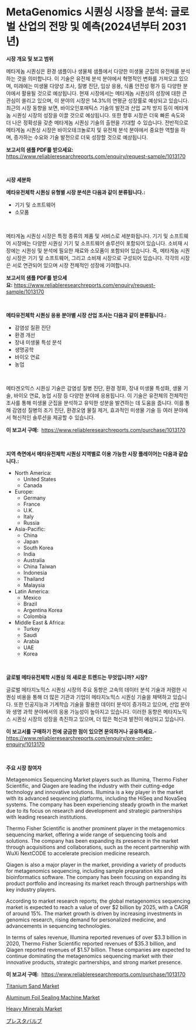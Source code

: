 <p><h1>MetaGenomics 시퀀싱 시장을 분석: 글로벌 산업의 전망 및 예측(2024년부터 2031년)</h1></p><p><strong>시장 개요 및 보고 범위</strong></p>
<p><p>메타게놈 시퀀싱은 환경 샘플이나 생물체 샘플에서 다양한 미생물 군집의 유전체를 분석하는 것을 의미합니다. 이 기술은 유전체 분석 분야에서 혁명적인 변화를 가져오고 있으며, 미래에는 미생물 다양성 조사, 질병 진단, 임상 응용, 식품 안전성 평가 등 다양한 분야에서 활용될 것으로 예상됩니다. 현재 시장에서는 메타게놈 시퀀싱의 성장에 대한 큰 관심이 쏠리고 있으며, 이 분야의 시장은 14.3%의 연평균 성장률로 예상되고 있습니다. 최근의 시장 동향을 보면, 바이오인포매틱스 기술의 발전과 산업 교착 방지 등이 메타게놈 시퀀싱 시장의 성장을 이끌 것으로 예상됩니다. 또한 향후 시장은 더욱 빠른 속도와 더 나은 정확성을 갖춘 메타게놈 시퀀싱 기술의 출현을 기대할 수 있습니다. 전반적으로 메타게놈 시퀀싱 시장은 바이오테크놀로지 및 유전체 분석 분야에서 중요한 역할을 하며, 증가하는 수요와 기술 발전으로 더욱 성장할 것으로 예상됩니다.</p></p>
<p><strong>보고서의 샘플 PDF를 받으세요:</strong> <a href="https://www.reliableresearchreports.com/enquiry/request-sample/1013170">https://www.reliableresearchreports.com/enquiry/request-sample/1013170</a></p>
<p>&nbsp;</p>
<p><strong>시장 세분화</strong></p>
<p><strong>메타유전체학 시퀀싱 유형별 시장 분석은 다음과 같이 분류됩니다.:</strong></p>
<p><ul><li>기기 및 소프트웨어</li><li>소모품</li></ul></p>
<p>&nbsp;</p>
<p><p>메타게놈 시퀀싱 시장은 특정 종류의 제품 및 서비스로 세분화됩니다. 기기 및 소프트웨어 시장에는 다양한 시퀀싱 기기 및 소프트웨어 솔루션이 포함되어 있습니다. 소비재 시장에는 시퀀싱 및 분석에 필요한 재료와 소모품이 포함되어 있습니다. 즉, 메타게놈 시퀀싱 시장은 기기 및 소프트웨어, 그리고 소비재 시장으로 구성되어 있습니다. 각각의 시장은 서로 연관되어 있으며 시장 전체적인 성장에 기여합니다.</p></p>
<p><strong>보고서의 샘플 PDF를 받으세요:</strong>&nbsp;<a href="https://www.reliableresearchreports.com/enquiry/request-sample/1013170">https://www.reliableresearchreports.com/enquiry/request-sample/1013170</a></p>
<p>&nbsp;</p>
<p><strong> 메타유전체학 시퀀싱 응용 분야별 시장 산업 조사는 다음과 같이 분류됩니다.:</strong></p>
<p><ul><li>감염성 질환 진단</li><li>환경 개선</li><li>장내 미생물 특성 분석</li><li>생명공학</li><li>바이오 연료</li><li>농업</li></ul></p>
<p>&nbsp;</p>
<p><p>메타겐오믹스 시퀀싱 기술은 감염성 질병 진단, 환경 정화, 장내 미생물 특성화, 생물 기술, 바이오 연료, 농업 시장 등 다양한 분야에 응용됩니다. 이 기술은 유전체의 전체적인 조사를 통해 미생물 군집을 분석하고 유익한 성분을 발견하는 데 도움을 줍니다. 이를 통해 감염성 질병의 조기 진단, 환경오염 물질 제거, 효과적인 미생물 기술 등 여러 분야에서 혁신적인 솔루션을 제공할 수 있습니다.</p></p>
<p><strong>이 보고서 구매:</strong>&nbsp; <a href="https://www.reliableresearchreports.com/purchase/1013170">https://www.reliableresearchreports.com/purchase/1013170</a></p>
<p>&nbsp;</p>
<p><strong>지역 측면에서 메타유전체학 시퀀싱 지역별로 이용 가능한 시장 플레이어는 다음과 같습니다.:</strong></p>
<p><ul>
    <li>
        North America:
        <ul>
            <li>United States</li>
            <li>Canada</li>
        </ul>
    </li>
    <li>
        Europe:
        <ul>
            <li>Germany</li>
            <li>France</li>
            <li>U.K.</li>
            <li>Italy</li>
            <li>Russia</li>
        </ul>
    </li>
    <li>
        Asia-Pacific:
        <ul>
            <li>China</li>
            <li>Japan</li>
            <li>South Korea</li>
            <li>India</li>
            <li>Australia</li>
            <li>China Taiwan</li>
            <li>Indonesia</li>
            <li>Thailand</li>
            <li>Malaysia</li>
        </ul>
    </li>
    <li>
        Latin America:
        <ul>
            <li>Mexico</li>
            <li>Brazil</li>
            <li>Argentina Korea</li>
            <li>Colombia</li>
        </ul>
    </li>
    <li>
        Middle East & Africa:
        <ul>
            <li>Turkey</li>
            <li>Saudi</li>
            <li>Arabia</li>
            <li>UAE</li>
            <li>Korea</li>
        </ul>
    </li>
    </ul></p>
<p>&nbsp;</p>
<p><strong>글로벌 메타유전체학 시퀀싱 의 새로운 트렌드는 무엇입니까? 시장?</strong></p>
<p><p>글로벌 메타지노믹스 시퀀싱 시장의 주요 동향은 고속의 데이터 분석 기술과 저렴한 시퀀싱 비용을 통해 더 많은 기관과 기업이 메타지노믹스 시퀀싱 기술을 채택하고 있습니다. 또한 인공지능과 기계학습 기술을 활용한 데이터 분석이 증가하고 있으며, 산업 분야와 생명 과학 분야에서의 응용 가능성이 높아지고 있습니다. 이러한 동향은 메타지노믹스 시퀀싱 시장의 성장을 촉진하고 있으며, 더 많은 혁신과 발전이 예상되고 있습니다.</p></p>
<p><strong>이 보고서를 구매하기 전에 궁금한 점이 있으면 문의하거나 공유하세요.</strong>- <a href="https://www.reliableresearchreports.com/enquiry/pre-order-enquiry/1013170">https://www.reliableresearchreports.com/enquiry/pre-order-enquiry/1013170</a></p>
<p>&nbsp;</p>
<p><strong>주요 시장 참여자</strong></p>
<p><p>Metagenomics Sequencing Market players such as Illumina, Thermo Fisher Scientific, and Qiagen are leading the industry with their cutting-edge technology and innovative solutions. Illumina is a key player in the market with its advanced sequencing platforms, including the HiSeq and NovaSeq systems. The company has been experiencing steady growth in the market due to its focus on research and development and strategic partnerships with leading research institutions.</p><p>Thermo Fisher Scientific is another prominent player in the metagenomics sequencing market, offering a wide range of sequencing tools and solutions. The company has been expanding its presence in the market through acquisitions and collaborations, such as the recent partnership with WuXi NextCODE to accelerate precision medicine research.</p><p>Qiagen is also a major player in the market, providing a variety of products for metagenomics sequencing, including sample preparation kits and bioinformatics software. The company has been focusing on expanding its product portfolio and increasing its market reach through partnerships with key industry players.</p><p>According to market research reports, the global metagenomics sequencing market is expected to reach a value of over $2 billion by 2025, with a CAGR of around 15%. The market growth is driven by increasing investments in genomics research, rising demand for personalized medicine, and advancements in sequencing technologies.</p><p>In terms of sales revenue, Illumina reported revenues of over $3.3 billion in 2020, Thermo Fisher Scientific reported revenues of $35.3 billion, and Qiagen reported revenues of $1.57 billion. These companies are expected to continue dominating the metagenomics sequencing market with their innovative products, strategic partnerships, and strong market presence.</p></p>
<p><strong>이 보고서 구매:</strong>&nbsp;&nbsp;<a href="https://www.reliableresearchreports.com/purchase/1013170">https://www.reliableresearchreports.com/purchase/1013170</a></p>
<p><p><a href="https://extreme-scabiosa-c81.notion.site/Titanium-Sand-Market-Size-Global-Industry-Overview-Market-Segmentation-and-Forecast-2024-to-2031-bf7ec480abcc4d1da7945fc315d05834">Titanium Sand Market</a></p><p><a href="https://view.publitas.com/reportprime-1/aluminum-foil-sealing-machine-market-size-reflecting-a-forecast-till-2031-market-by-type-by-application-and-by-geography/">Aluminum Foil Sealing Machine Market</a></p><p><a href="https://adventurous-uranium-ef9.notion.site/Heavy-Minerals-Market-Dynamics-2024-2031-Also-about-Its-Market-Trends-Projections-and-Opportuniti-11c8ca222a1c43ffa998526ad628a71d">Heavy Minerals Market</a></p><p><a href="https://github.com/EstaSprer20231/Market-Research-Report-List-1/blob/main/570755612469.md">プレスタバルブ</a></p></p>
